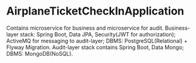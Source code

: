 # AirplaneTicketCheckInApplication
Contains microservice for business and microservice for audit. Business-layer stack: Spring Boot, Data JPA, Security(JWT for authorization); ActiveMQ for messaging to audit-layer; DBMS: PostgreSQL(Relational) + Flyway Migration. Audit-layer stack contains Spring Boot, Data Mongo; DBMS: MongoDB(NoSQL).
